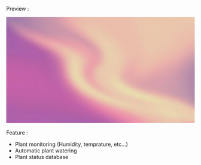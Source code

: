 Preview : 

![Preview](https://raw.githubusercontent.com/fahmij8/co2-reductor/master/co2-reductor-preview.gif)

Feature :

- Plant monitoring (Humidity, temprature, etc...)
- Automatic plant watering
- Plant status database
